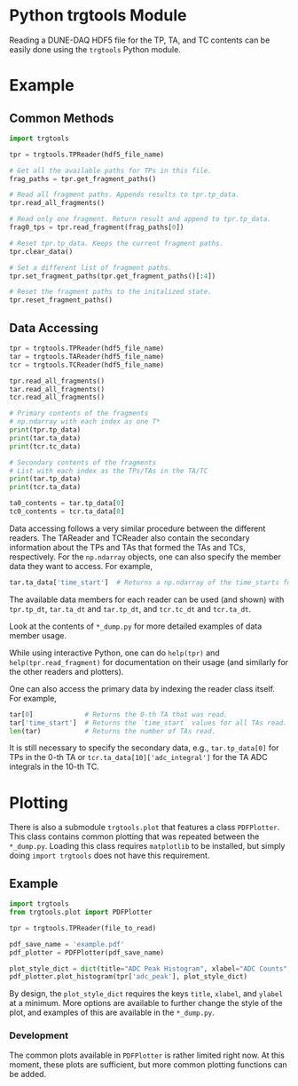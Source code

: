 # Python trgtools Module

Reading a DUNE-DAQ HDF5 file for the TP, TA, and TC contents can be easily done using the `trgtools` Python module.

# Example

## Common Methods
```python
import trgtools

tpr = trgtools.TPReader(hdf5_file_name)

# Get all the available paths for TPs in this file.
frag_paths = tpr.get_fragment_paths()

# Read all fragment paths. Appends results to tpr.tp_data.
tpr.read_all_fragments()

# Read only one fragment. Return result and append to tpr.tp_data.
frag0_tps = tpr.read_fragment(frag_paths[0])

# Reset tpr.tp_data. Keeps the current fragment paths.
tpr.clear_data()

# Set a different list of fragment paths.
tpr.set_fragment_paths(tpr.get_fragment_paths()[:4])

# Reset the fragment paths to the initalized state.
tpr.reset_fragment_paths()
```

## Data Accessing
```python
tpr = trgtools.TPReader(hdf5_file_name)
tar = trgtools.TAReader(hdf5_file_name)
tcr = trgtools.TCReader(hdf5_file_name)

tpr.read_all_fragments()
tar.read_all_fragments()
tcr.read_all_fragments()

# Primary contents of the fragments
# np.ndarray with each index as one T*
print(tpr.tp_data)
print(tar.ta_data)
print(tcr.tc_data)

# Secondary contents of the fragments
# List with each index as the TPs/TAs in the TA/TC
print(tar.tp_data)
print(tcr.ta_data)

ta0_contents = tar.tp_data[0]
tc0_contents = tcr.ta_data[0]
```
Data accessing follows a very similar procedure between the different readers. The TAReader and TCReader also contain the secondary information about the TPs and TAs that formed the TAs and TCs, respectively. For the `np.ndarray` objects, one can also specify the member data they want to access. For example,
```python
tar.ta_data['time_start']  # Returns a np.ndarray of the time_starts for all read TAs
```
The available data members for each reader can be used (and shown) with `tpr.tp_dt`, `tar.ta_dt` and `tar.tp_dt`, and `tcr.tc_dt` and `tcr.ta_dt`.

Look at the contents of `*_dump.py` for more detailed examples of data member usage.

While using interactive Python, one can do `help(tpr)` and `help(tpr.read_fragment)` for documentation on their usage (and similarly for the other readers and plotters).

One can also access the primary data by indexing the reader class itself. For example,
```python
tar[0]             # Returns the 0-th TA that was read.
tar['time_start']  # Returns the `time_start` values for all TAs read.
len(tar)           # Returns the number of TAs read.
```
It is still necessary to specify the secondary data, e.g., `tar.tp_data[0]` for TPs in the 0-th TA or `tcr.ta_data[10]['adc_integral']` for the TA ADC integrals in the 10-th TC.

# Plotting
There is also a submodule `trgtools.plot` that features a class `PDFPlotter`. This class contains common plotting that was repeated between the `*_dump.py`. Loading this class requires `matplotlib` to be installed, but simply doing `import trgtools` does not have this requirement.

## Example
```python
import trgtools
from trgtools.plot import PDFPlotter

tpr = trgtools.TPReader(file_to_read)

pdf_save_name = 'example.pdf'
pdf_plotter = PDFPlotter(pdf_save_name)

plot_style_dict = dict(title="ADC Peak Histogram", xlabel="ADC Counts", ylabel="Count")
pdf_plotter.plot_histogram(tpr['adc_peak'], plot_style_dict)
```

By design, the `plot_style_dict` requires the keys `title`, `xlabel`, and `ylabel` at a minimum. More options are available to further change the style of the plot, and examples of this are available in the `*_dump.py`.

### Development
The common plots available in `PDFPlotter` is rather limited right now. At this moment, these plots are sufficient, but more common plotting functions can be added.
